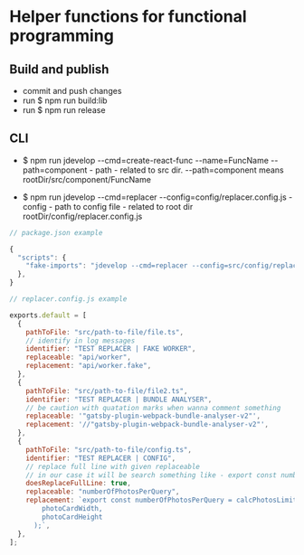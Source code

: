 # Helper functions for functional programming

## Build and publish

- commit and push changes
- run $ npm run build:lib
- run $ npm run release

## CLI

- $ npm run jdevelop --cmd=create-react-func --name=FuncName --path=component - path - related to src dir. --path=component means rootDir/src/component/FuncName

- $ npm run jdevelop --cmd=replacer --config=config/replacer.config.js - config - path to config file - related to root dir rootDir/config/replacer.config.js

```javascript
// package.json example

{
  "scripts": {
    "fake-imports": "jdevelop --cmd=replacer --config=src/config/replacer/fake-imports.config.js",
  },
}
```

```javascript
// replacer.config.js example

exports.default = [
  {
    pathToFile: "src/path-to-file/file.ts",
    // identify in log messages
    identifier: "TEST REPLACER | FAKE WORKER",
    replaceable: "api/worker",
    replacement: "api/worker.fake",
  },
  {
    pathToFile: "src/path-to-file/file2.ts",
    identifier: "TEST REPLACER | BUNDLE ANALYSER",
    // be caution with quatation marks when wanna comment something
    replaceable: '"gatsby-plugin-webpack-bundle-analyser-v2"',
    replacement: '//"gatsby-plugin-webpack-bundle-analyser-v2"',
  },
  {
    pathToFile: "src/path-to-file/config.ts",
    identifier: "TEST REPLACER | CONFIG",
    // replace full line with given replaceable
    // in our case it will be search something like - export const numberOfPhotosPerQuery = 9;
    doesReplaceFullLine: true,
    replaceable: "numberOfPhotosPerQuery",
    replacement: `export const numberOfPhotosPerQuery = calcPhotosLimitPerQuery(
        photoCardWidth,
        photoCardHeight
      );`,
  },
];
```
